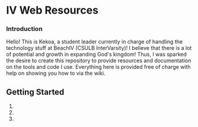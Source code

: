 # IV Web Resources

### Introduction
Hello! This is Kekoa, a student leader currently in charge of handling the technology stuff at BeachIV (CSULB InterVarsity)! I believe that there is a lot of potential and growth in expanding God's kingdom! Thus, I was sparked the desire to create this repository to provide resources and documentation on the tools and code I use. Everything here is provided free of charge with help on showing you how to via the wiki.

## Getting Started
1.
2.
3.
